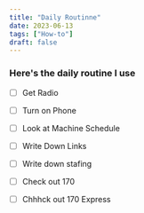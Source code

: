 ```yaml
---
title: "Daily Routinne"
date: 2023-06-13
tags: ["How-to"]
draft: false
---
```


### Here's the daily routine I use ###

  - [ ] Get Radio
  - [ ] Turn on Phone
  - [ ] Look at Machine Schedule
  - [ ] Write Down Links
  - [ ] Write down stafing
  - [ ] Check out 170
  - [ ] Chhhck out 170 Express
  
